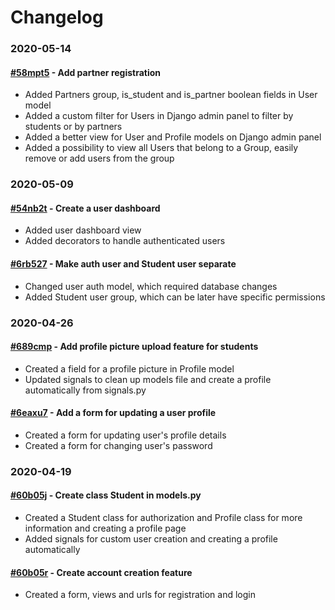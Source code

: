 # Changelog

### 2020-05-14
#### [#58mpt5](https://app.clickup.com/t/#58mpt5) - Add partner registration
- Added Partners group, is_student and is_partner boolean fields in User model
- Added a custom filter for Users in Django admin panel to filter by students or by partners
- Added a better view for User and Profile models on Django admin panel
- Added a possibility to view all Users that belong to a Group, easily remove or add users from the group

### 2020-05-09
#### [#54nb2t](https://app.clickup.com/t/54nb2t) - Create a user dashboard
- Added user dashboard view
- Added decorators to handle authenticated users
#### [#6rb527](https://app.clickup.com/t/6rb527) - Make auth user and Student user separate
- Changed user auth model, which required database changes
- Added Student user group, which can be later have specific permissions

### 2020-04-26
#### [#689cmp](https://app.clickup.com/t/689cmp) - Add profile picture upload feature for students
- Created a field for a profile picture in Profile model
- Updated signals to clean up models file and create a profile automatically from signals.py
#### [#6eaxu7](https://app.clickup.com/t/6eaxu7) - Add a form for updating a user profile
- Created a form for updating user's profile details
- Created a form for changing user's password

### 2020-04-19
#### [#60b05j](https://app.clickup.com/t/60b05j) - Create class Student in models.py
- Created a Student class for authorization and Profile class for more information and creating a profile page
- Added signals for custom user creation and creating a profile automatically
#### [#60b05r](https://app.clickup.com/t/60b05r) - Create account creation feature
- Created a form, views and urls for registration and login